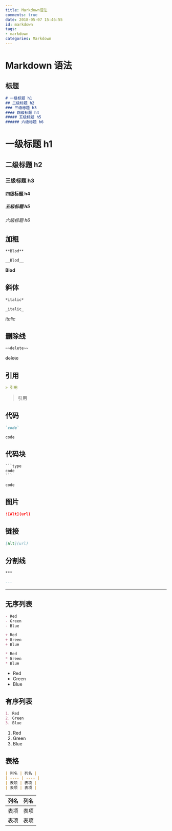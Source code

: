 ```yaml
---
title: Markdown语法
comments: true
date: 2018-05-07 15:46:55
id: markdown
tags: 
- markdown
categories: Markdown
---
```


# Markdown 语法

<!--more-->

## 标题

```markdown
# 一级标题 h1
## 二级标题 h2
### 三级标题 h3
#### 四级标题 h4
##### 五级标题 h5
###### 六级标题 h6
```

# 一级标题 h1
## 二级标题 h2
### 三级标题 h3
#### 四级标题 h4
##### 五级标题 h5
###### 六级标题 h6



## 加粗

```markdown
**Blod**
```

```markdown
__Blod__
```

**Blod**



## 斜体

```markdown
*italic*
```

```markdown
_italic_
```

*italic*



## 删除线

```markdown
~~delete~~
```

~~delete~~



## 引用

```markdown
> 引用
```
> 引用



## 代码

```markdown
`code`
```

`code`



## 代码块

```markdown
​```type
code
​```
```

```
code
```



## 图片

```markdown
![Alt](url)
```





## 链接

```markdown
[Alt](url)
```





## 分割线

```markdown
***
```

```markdown
---
```

---



## 无序列表

```markdown
- Red
- Green
- Blue
```

```markdown
+ Red
+ Green
+ Blue
```

```markdown
* Red
* Green
* Blue
```

- Red
- Green
- Blue



## 有序列表

```markdown
1. Red
2. Green
3. Blue
```

1. Red
2. Green
3. Blue



## 表格

```markdown
| 列名 | 列名 |
| ---- | ---- |
| 表项 | 表项 |
| 表项 | 表项 |
```

| 列名 | 列名 |
| ---- | ---- |
| 表项 | 表项 |
| 表项 | 表项 |







